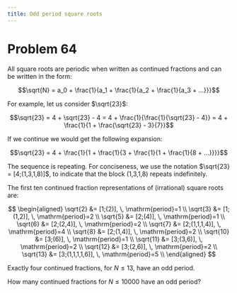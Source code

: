 ```yaml
---
title: Odd period square roots
---
```

# Problem 64

All square roots are periodic when written as continued fractions and can be written in the form:

$$\sqrt{N} = a_0 + \frac{1}{a_1 + \frac{1}{a_2 + \frac{1}{a_3 + ...}}}$$

For example, let us consider $\sqrt{23}$:

$$\sqrt{23} = 4 + \sqrt{23} - 4 = 4 + \frac{1}{\frac{1}{\sqrt{23} - 4}} = 4 + \frac{1}{1 + \frac{\sqrt{23} - 3}{7}}$$

If we continue we would get the following expansion:

$$\sqrt{23} = 4 + \frac{1}{1 + \frac{1}{3 + \frac{1}{1 + \frac{1}{8 + ...}}}}$$

The sequence is repeating. For conciseness, we use the notation $\sqrt{23} = [4;(1,3,1,8)]$, to indicate that the block (1,3,1,8) repeats indefinitely.

The first ten continued fraction representations of (irrational) square roots are:

$$
\begin{aligned}
\sqrt{2} &= [1;(2)], \, \mathrm{period}=1 \\
\sqrt{3} &= [1;(1,2)], \, \mathrm{period}=2 \\
\sqrt{5} &= [2;(4)], \, \mathrm{period}=1 \\
\sqrt{6} &= [2;(2,4)], \, \mathrm{period}=2 \\
\sqrt{7} &= [2;(1,1,1,4)], \, \mathrm{period}=4 \\
\sqrt{8} &= [2;(1,4)], \, \mathrm{period}=2 \\
\sqrt{10} &= [3;(6)], \, \mathrm{period}=1 \\
\sqrt{11} &= [3;(3,6)], \, \mathrm{period}=2 \\
\sqrt{12} &= [3;(2,6)], \, \mathrm{period}=2 \\
\sqrt{13} &= [3;(1,1,1,1,6)], \, \mathrm{period}=5 \\
\end{aligned}
$$

Exactly four continued fractions, for $N \leq 13$, have an odd period.

How many continued fractions for $N \leq 10000$ have an odd period?
